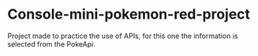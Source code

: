 # Console-mini-pokemon-red-project
Project made to practice the use of APIs, for this one the information is selected from the PokeApi.
